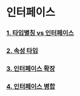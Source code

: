 # 인터페이스

### [1. 타입별칭 vs 인터페이스](./1-타입별칭-인터페이스.md)

### [2. 속성 타입](./2-속성%20타입.md)

### [3. 인터페이스 확장](./3-인터페이스%20확장.md)

### [4. 인터페이스 병합](./4-인터페이스%20병합.md)
